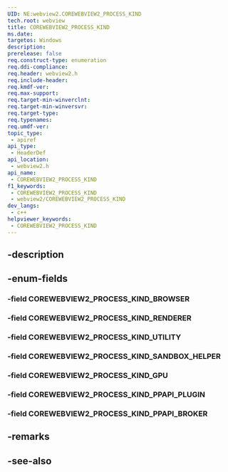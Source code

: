```yaml
---
UID: NE:webview2.COREWEBVIEW2_PROCESS_KIND
tech.root: webview
title: COREWEBVIEW2_PROCESS_KIND
ms.date: 
targetos: Windows
description: 
prerelease: false
req.construct-type: enumeration
req.ddi-compliance: 
req.header: webview2.h
req.include-header: 
req.kmdf-ver: 
req.max-support: 
req.target-min-winverclnt: 
req.target-min-winversvr: 
req.target-type: 
req.typenames: 
req.umdf-ver: 
topic_type:
 - apiref
api_type:
 - HeaderDef
api_location:
 - webview2.h
api_name:
 - COREWEBVIEW2_PROCESS_KIND
f1_keywords:
 - COREWEBVIEW2_PROCESS_KIND
 - webview2/COREWEBVIEW2_PROCESS_KIND
dev_langs:
 - c++
helpviewer_keywords:
 - COREWEBVIEW2_PROCESS_KIND
---
```


## -description

## -enum-fields

### -field COREWEBVIEW2_PROCESS_KIND_BROWSER

### -field COREWEBVIEW2_PROCESS_KIND_RENDERER

### -field COREWEBVIEW2_PROCESS_KIND_UTILITY

### -field COREWEBVIEW2_PROCESS_KIND_SANDBOX_HELPER

### -field COREWEBVIEW2_PROCESS_KIND_GPU

### -field COREWEBVIEW2_PROCESS_KIND_PPAPI_PLUGIN

### -field COREWEBVIEW2_PROCESS_KIND_PPAPI_BROKER

## -remarks

## -see-also

